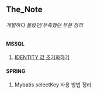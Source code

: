 ## The_Note
###### 개발하다 몰랐던/부족했던 부분 정리


#### MSSQL
1. [IDENTITY 값 초기화하기](https://github.com/Lee-JeongEun-23/The_Note/blob/main/210908.md)


#### SPRING
1. Mybatis selectKey 사용 방법 정리
